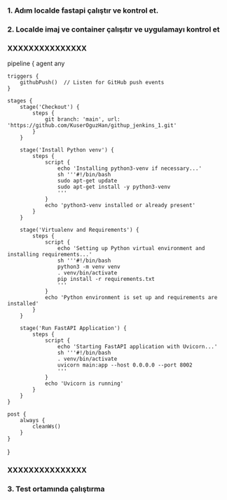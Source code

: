 ### 1. Adım localde fastapi çalıştır ve kontrol et.

### 2. Localde imaj ve container çalışıtır ve uygulamayı kontrol et

### XXXXXXXXXXXXXXX #########################################################
pipeline {
    agent any

    triggers {
        githubPush()  // Listen for GitHub push events
    }

    stages {
        stage('Checkout') {
            steps {
                git branch: 'main', url: 'https://github.com/KuserOguzHan/githup_jenkins_1.git'
            }
        }

        stage('Install Python venv') {
            steps {
                script {
                    echo 'Installing python3-venv if necessary...'
                    sh '''#!/bin/bash
                    sudo apt-get update
                    sudo apt-get install -y python3-venv
                    '''
                }
                echo 'python3-venv installed or already present'
            }
        }

        stage('Virtualenv and Requirements') {
            steps {
                script {
                    echo 'Setting up Python virtual environment and installing requirements...'
                    sh '''#!/bin/bash
                    python3 -m venv venv
                    . venv/bin/activate
                    pip install -r requirements.txt
                    '''
                }
                echo 'Python environment is set up and requirements are installed'
            }
        }

        stage('Run FastAPI Application') {
            steps {
                script {
                    echo 'Starting FastAPI application with Uvicorn...'
                    sh '''#!/bin/bash
                    . venv/bin/activate
                    uvicorn main:app --host 0.0.0.0 --port 8002
                    '''
                }
                echo 'Uvicorn is running'
            }
        }
    }

    post {
        always {
            cleanWs()
        }
    }
}

### XXXXXXXXXXXXXXX #########################################################

### 3. Test ortamında çalıştırma
